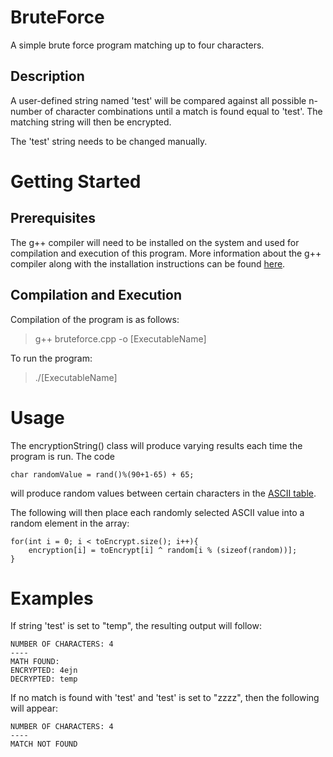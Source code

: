 # BruteForce
A simple brute force program matching up to four characters.

## Description
A user-defined string named 'test' will be compared against all possible n-number of character combinations until a match is found equal to 'test'. The matching string will then be encrypted.

The 'test' string needs to be changed manually.

# Getting Started

## Prerequisites

The g++ compiler will need to be installed on the system and used for compilation and execution of this program.
More information about the g++ compiler along with the installation instructions can be found [here](https://gcc.gnu.org/).

## Compilation and Execution

Compilation of the program is as follows:
> g++ bruteforce.cpp -o [ExecutableName]

To run the program:
> ./[ExecutableName]

# Usage

The encryptionString() class will produce varying results each time the program is run.
The code
```
char randomValue = rand()%(90+1-65) + 65;
```
will produce random values between certain characters in the [ASCII table](http://www.asciitable.com/).

The following will then place each randomly selected ASCII value into a random element in the array:
```
for(int i = 0; i < toEncrypt.size(); i++){
    encryption[i] = toEncrypt[i] ^ random[i % (sizeof(random))];
}
```

# Examples

If string 'test' is set to "temp", the resulting output will follow:
```
NUMBER OF CHARACTERS: 4
----
MATH FOUND:
ENCRYPTED: 4ejn
DECRYPTED: temp
```

If no match is found with 'test' and 'test' is set to "zzzz", then the following will appear:
```
NUMBER OF CHARACTERS: 4
----
MATCH NOT FOUND
```
